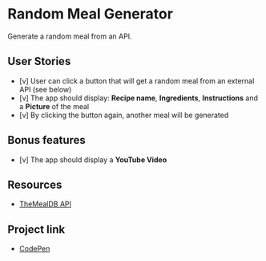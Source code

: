 # Random Meal Generator

Generate a random meal from an API.

## User Stories

- [v] User can click a button that will get a random meal from an external API (see below)
- [v] The app should display: **Recipe name**, **Ingredients**, **Instructions** and a **Picture** of the meal
- [v] By clicking the button again, another meal will be generated

## Bonus features

- [v] The app should display a **YouTube Video**

## Resources

- [TheMealDB API](https://www.themealdb.com)

## Project link
- [CodePen](https://codepen.io/edward821220/full/KKQxLeW)
